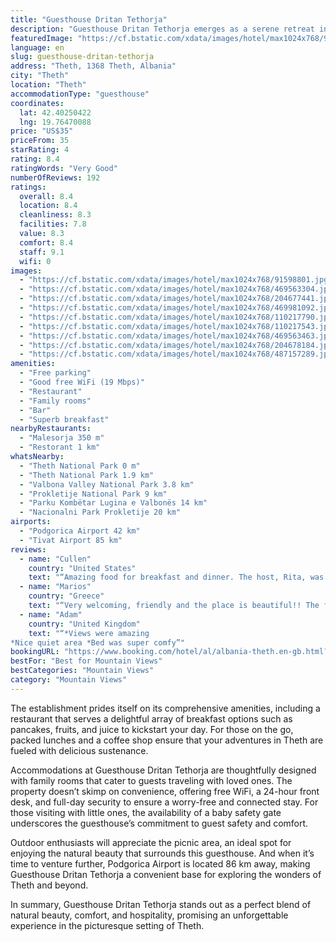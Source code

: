 ```yaml
---
title: "Guesthouse Dritan Tethorja"
description: "Guesthouse Dritan Tethorja emerges as a serene retreat in the heart of Theth, merely 4 km away from the enchanting Theth National Park."
featuredImage: "https://cf.bstatic.com/xdata/images/hotel/max1024x768/91598801.jpg?k=67ab358a5b0c3159123b8ff5a4823fa5f1b37813e8c9ca68ad9f1cfcdc4b434c&o=&hp=1"
language: en
slug: guesthouse-dritan-tethorja
address: "Theth, 1368 Theth, Albania"
city: "Theth"
location: "Theth"
accommodationType: "guesthouse"
coordinates:
  lat: 42.40250422
  lng: 19.76470088
price: "US$35"
priceFrom: 35
starRating: 4
rating: 8.4
ratingWords: "Very Good"
numberOfReviews: 192
ratings:
  overall: 8.4
  location: 8.4
  cleanliness: 8.3
  facilities: 7.8
  value: 8.3
  comfort: 8.4
  staff: 9.1
  wifi: 0
images:
  - "https://cf.bstatic.com/xdata/images/hotel/max1024x768/91598801.jpg?k=67ab358a5b0c3159123b8ff5a4823fa5f1b37813e8c9ca68ad9f1cfcdc4b434c&o=&hp=1"
  - "https://cf.bstatic.com/xdata/images/hotel/max1024x768/469563304.jpg?k=29956fb22a7419ee055b0740abd8a75c07589483b28a65c57f945b6b9910ddb4&o=&hp=1"
  - "https://cf.bstatic.com/xdata/images/hotel/max1024x768/204677441.jpg?k=e79969cd21b2b51a5fd2a1e4334769fa446e60cf3417614ec2c57e46e7867c71&o=&hp=1"
  - "https://cf.bstatic.com/xdata/images/hotel/max1024x768/469981092.jpg?k=2fc7133aee68c779f2786c43da8ddd2ea0ff3799853638f1d74f3e2067c19d34&o=&hp=1"
  - "https://cf.bstatic.com/xdata/images/hotel/max1024x768/110217790.jpg?k=d180706d7322c37fa0a3b37b97a16cdd49b77b546e509a99f3d79508586a968d&o=&hp=1"
  - "https://cf.bstatic.com/xdata/images/hotel/max1024x768/110217543.jpg?k=f06550392b3137b728671feb9a8247fad907e623d89cacdfa6c54fbc1f86615d&o=&hp=1"
  - "https://cf.bstatic.com/xdata/images/hotel/max1024x768/469563463.jpg?k=d3b1b75f92a2705f9a25c949a9bf56b4497b8e2ff4e74e131c5c5395aaef6e58&o=&hp=1"
  - "https://cf.bstatic.com/xdata/images/hotel/max1024x768/204678184.jpg?k=2872f4ca83c2d4cb2ffcbb49c0f9a2415475d524aa58386ce9dc0140948b39e7&o=&hp=1"
  - "https://cf.bstatic.com/xdata/images/hotel/max1024x768/487157289.jpg?k=feca889e17a57a533f33cd24576c4bcd3a618668b51f2707952c141c7e42a6f6&o=&hp=1"
amenities:
  - "Free parking"
  - "Good free WiFi (19 Mbps)"
  - "Restaurant"
  - "Family rooms"
  - "Bar"
  - "Superb breakfast"
nearbyRestaurants:
  - "Malesorja 350 m"
  - "Restorant 1 km"
whatsNearby:
  - "Theth National Park 0 m"
  - "Theth National Park 1.9 km"
  - "Valbona Valley National Park 3.8 km"
  - "Prokletije National Park 9 km"
  - "Parku Kombëtar Lugina e Valbonës 14 km"
  - "Nacionalni Park Prokletije 20 km"
airports:
  - "Podgorica Airport 42 km"
  - "Tivat Airport 85 km"
reviews:
  - name: "Cullen"
    country: "United States"
    text: "“Amazing food for breakfast and dinner. The host, Rita, was very friendly, always willing to help. The location was ideal, a short walk to the market and restaurants in Theth. Beautiful views of the scenery.”"
  - name: "Marios"
    country: "Greece"
    text: "“Very welcoming, friendly and the place is beautiful!! The food was also great!”"
  - name: "Adam"
    country: "United Kingdom"
    text: "“*Views were amazing
*Nice quiet area *Bed was super comfy”"
bookingURL: "https://www.booking.com/hotel/al/albania-theth.en-gb.html?aid=8035640"
bestFor: "Best for Mountain Views"
bestCategories: "Mountain Views"
category: "Mountain Views"
---
```


The establishment prides itself on its comprehensive amenities, including a restaurant that serves a delightful array of breakfast options such as pancakes, fruits, and juice to kickstart your day. For those on the go, packed lunches and a coffee shop ensure that your adventures in Theth are fueled with delicious sustenance.

Accommodations at Guesthouse Dritan Tethorja are thoughtfully designed with family rooms that cater to guests traveling with loved ones. The property doesn’t skimp on convenience, offering free WiFi, a 24-hour front desk, and full-day security to ensure a worry-free and connected stay. For those visiting with little ones, the availability of a baby safety gate underscores the guesthouse’s commitment to guest safety and comfort.

Outdoor enthusiasts will appreciate the picnic area, an ideal spot for enjoying the natural beauty that surrounds this guesthouse. And when it’s time to venture further, Podgorica Airport is located 86 km away, making Guesthouse Dritan Tethorja a convenient base for exploring the wonders of Theth and beyond.

In summary, Guesthouse Dritan Tethorja stands out as a perfect blend of natural beauty, comfort, and hospitality, promising an unforgettable experience in the picturesque setting of Theth.